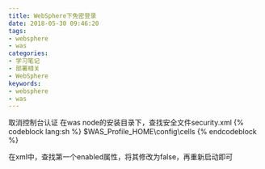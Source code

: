 ```yaml
---
title: WebSphere下免密登录
date: 2018-05-30 09:46:20
tags:
- websphere
- was
categories:
- 学习笔记
- 部署相关
- WebSphere
keywords:
- websphere
- was
---
```


取消控制台认证
在was node的安装目录下，查找安全文件security.xml
{% codeblock lang:sh %}
$WAS_Profile_HOME\config\cells
{% endcodeblock %}

在xml中，查找第一个enabled属性，将其修改为false，再重新启动即可
